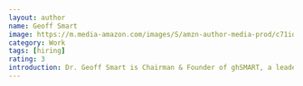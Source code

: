 ```yaml
---
layout: author
name: Geoff Smart
image: https://m.media-amazon.com/images/S/amzn-author-media-prod/c71idtbqgigem7t75e57mf38d0.jpg
category: Work
tags: [hiring]
rating: 3
introduction: Dr. Geoff Smart is Chairman & Founder of ghSMART, a leadership consulting firm that serves Fortune 500 CEOs and boards, billionaire entrepreneurs, and heads of state.
---
```

